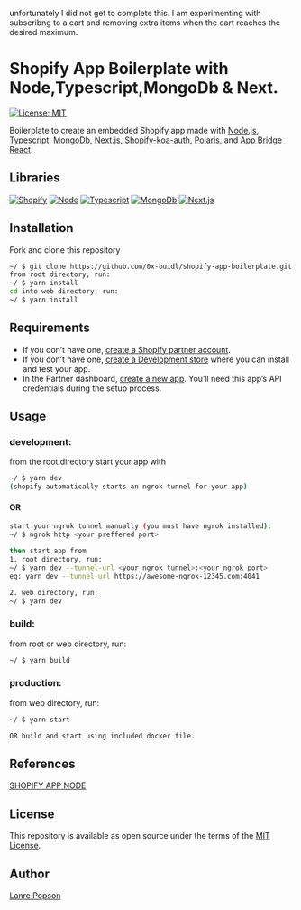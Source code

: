 unfortunately I did not get to complete this. I am experimenting with subscribng to a cart and removing extra items when the cart reaches the desired maximum.

# Shopify App Boilerplate with Node,Typescript,MongoDb & Next.

[![License: MIT](https://img.shields.io/badge/License-MIT-green.svg)](LICENSE.md)

Boilerplate to create an embedded Shopify app made with [Node.js](https://nodejs.org/en/), [Typescript](https://www.typescriptlang.org/), [MongoDb](https://www.mongodb.com/), [Next.js](https://nextjs.org/), [Shopify-koa-auth](https://github.com/Shopify/quilt/tree/master/packages/koa-shopify-auth), [Polaris](https://github.com/Shopify/polaris-react), and [App Bridge React](https://shopify.dev/tools/app-bridge/react-components).

## Libraries

[![Shopify](https://img.shields.io/badge/Shopify-green?style=for-the-badge&logo=shopify&logoColor=white)](https://shopify.dev/) [![Node](https://img.shields.io/badge/Node.js-43853D?style=for-the-badge&logo=node.js&logoColor=white)](https://nodejs.org/en/) [![Typescript](https://img.shields.io/badge/TypeScript-blue?style=for-the-badge&logo=typescript&logoColor=white)](https://www.typescriptlang.org/) [![MongoDb](https://img.shields.io/badge/MongoDB-4EA94B?style=for-the-badge&logo=mongodb&logoColor=white)](https://www.mongodb.com/) [![Next.js](https://img.shields.io/badge/Next.js-black?style=for-the-badge&logo=next.js&logoColor=white)](https://nextjs.org/)

## Installation

Fork and clone this repository

```sh
~/ $ git clone https://github.com/0x-buidl/shopify-app-boilerplate.git
from root directory, run:
~/ $ yarn install
cd into web directory, run:
~/ $ yarn install
```

## Requirements

- If you don’t have one, [create a Shopify partner account](https://partners.shopify.com/signup).
- If you don’t have one, [create a Development store](https://help.shopify.com/en/partners/dashboard/development-stores#create-a-development-store) where you can install and test your app.
- In the Partner dashboard, [create a new app](https://help.shopify.com/en/api/tools/partner-dashboard/your-apps#create-a-new-app). You’ll need this app’s API credentials during the setup process.

## Usage

### development:

from the root directory start your app with

```sh
~/ $ yarn dev
(shopify automatically starts an ngrok tunnel for your app)
```

#### OR

```sh
start your ngrok tunnel manually (you must have ngrok installed):
~/ $ ngrok http <your preffered port>

then start app from
1. root directory, run:
~/ $ yarn dev --tunnel-url <your ngrok tunnel>:<your ngrok port>
eg: yarn dev --tunnel-url https://awesome-ngrok-12345.com:4041

2. web directory, run:
~/ $ yarn dev
```

### build:

from root or web directory, run:

```sh
~/ $ yarn build
```

### production:

from web directory, run:

```sh
~/ $ yarn start

OR build and start using included docker file.
```

## References

[SHOPIFY APP NODE](https://github.com/Shopify/shopify-app-template-node)

## License

This repository is available as open source under the terms of the [MIT License](https://opensource.org/licenses/MIT).

## Author

[Lanre Popson](https://github.com/0x-buidl)
